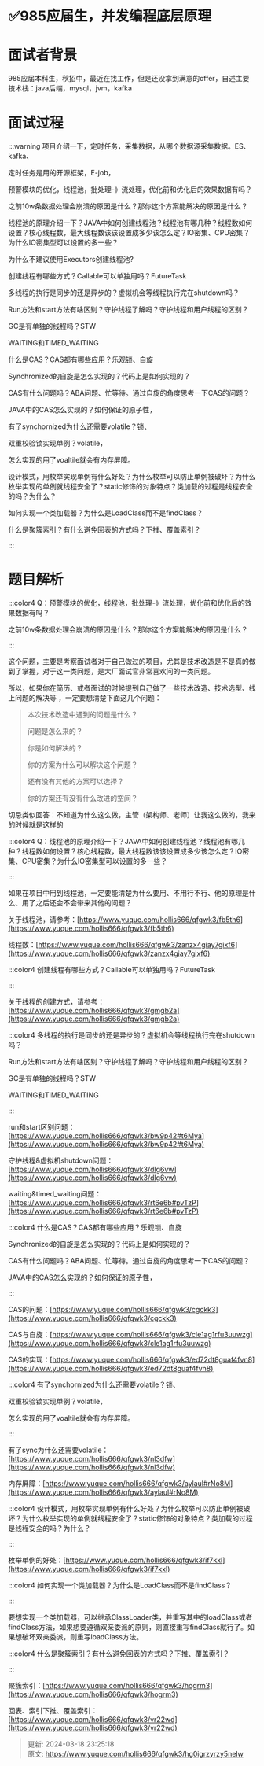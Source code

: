 # ✅985应届生，并发编程底层原理

# 面试者背景


985应届本科生，秋招中，最近在找工作，但是还没拿到满意的offer，自述主要技术栈：java后端，mysql，jvm，kafka

# 面试过程
:::warning
项目介绍一下，定时任务，采集数据，从哪个数据源采集数据。ES、kafka、

定时任务是用的开源框架，E-job，

预警模块的优化，线程池，批处理-》流处理，优化前和优化后的效果数据有吗？

之前10w条数据处理会崩溃的原因是什么？那你这个方案能解决的原因是什么？

线程池的原理介绍一下？JAVA中如何创建线程池？线程池有哪几种？线程数如何设置？核心线程数，最大线程数该该设置成多少该怎么定？IO密集、CPU密集？为什么IO密集型可以设置的多一些？

为什么不建议使用Executors创建线程池?

创建线程有哪些方式？Callable可以单独用吗？FutureTask

多线程的执行是同步的还是异步的？虚拟机会等线程执行完在shutdown吗？

Run方法和start方法有啥区别？守护线程了解吗？守护线程和用户线程的区别？

GC是有单独的线程吗？STW

WAITING和TIMED_WAITING

什么是CAS？CAS都有哪些应用？乐观锁、自旋

Synchronized的自旋是怎么实现的？代码上是如何实现的？

CAS有什么问题吗？ABA问题、忙等待。通过自旋的角度思考一下CAS的问题？

JAVA中的CAS怎么实现的？如何保证的原子性，

有了synchornized为什么还需要volatile？锁、

双重校验锁实现单例？volatile，

怎么实现的用了voaltile就会有内存屏障。

设计模式，用枚举实现单例有什么好处？为什么枚举可以防止单例被破坏？为什么枚举实现的单例就线程安全了？static修饰的对象特点？类加载的过程是线程安全的吗？为什么？

如何实现一个类加载器？为什么是LoadClass而不是findClass？

什么是聚簇索引？有什么避免回表的方式吗？下推、覆盖索引？

:::

# 题目解析


:::color4
Q：预警模块的优化，线程池，批处理-》流处理，优化前和优化后的效果数据有吗？

之前10w条数据处理会崩溃的原因是什么？那你这个方案能解决的原因是什么？

:::



这个问题，主要是考察面试者对于自己做过的项目，尤其是技术改造是不是真的做到了掌握，对于这一类问题，是大厂面试官非常喜欢问的一类问题。



所以，如果你在简历、或者面试的时候提到自己做了一些技术改造、技术选型、线上问题的解决等 ，一定要想清楚下面这几个问题：



> 本次技术改造中遇到的问题是什么？
>
> 问题是怎么来的？
>
> 你是如何解决的？
>
> 你的方案为什么可以解决这个问题？
>
> 还有没有其他的方案可以选择？
>
> 你的方案还有没有什么改进的空间？
>



切忌类似回答：不知道为什么这么做，主管（架构师、老师）让我这么做的，我来的时候就是这样的





:::color4
Q：线程池的原理介绍一下？JAVA中如何创建线程池？线程池有哪几种？线程数如何设置？核心线程数，最大线程数该该设置成多少该怎么定？IO密集、CPU密集？为什么IO密集型可以设置的多一些？

:::



如果在项目中用到线程池，一定要能清楚为什么要用、不用行不行、他的原理是什么、用了之后还会不会带来其他的问题？



关于线程池，请参考：[https://www.yuque.com/hollis666/qfgwk3/fb5th6](https://www.yuque.com/hollis666/qfgwk3/fb5th6)

线程数：[https://www.yuque.com/hollis666/qfgwk3/zanzx4giay7gixf6](https://www.yuque.com/hollis666/qfgwk3/zanzx4giay7gixf6)



:::color4
创建线程有哪些方式？Callable可以单独用吗？FutureTask

:::



关于线程的创建方式，请参考：[https://www.yuque.com/hollis666/qfgwk3/gmgb2a](https://www.yuque.com/hollis666/qfgwk3/gmgb2a)



:::color4
多线程的执行是同步的还是异步的？虚拟机会等线程执行完在shutdown吗？

Run方法和start方法有啥区别？守护线程了解吗？守护线程和用户线程的区别？

GC是有单独的线程吗？STW

WAITING和TIMED_WAITING

:::



run和start区别问题：[https://www.yuque.com/hollis666/qfgwk3/bw9p42#t6Mya](https://www.yuque.com/hollis666/qfgwk3/bw9p42#t6Mya)

守护线程&虚拟机shutdown问题：[https://www.yuque.com/hollis666/qfgwk3/dlg6vw](https://www.yuque.com/hollis666/qfgwk3/dlg6vw)

waiting&timed_waiting问题：[https://www.yuque.com/hollis666/qfgwk3/rt6e6b#pvTzP](https://www.yuque.com/hollis666/qfgwk3/rt6e6b#pvTzP)



:::color4
什么是CAS？CAS都有哪些应用？乐观锁、自旋

Synchronized的自旋是怎么实现的？代码上是如何实现的？

CAS有什么问题吗？ABA问题、忙等待。通过自旋的角度思考一下CAS的问题？

JAVA中的CAS怎么实现的？如何保证的原子性，

:::



CAS的问题：[https://www.yuque.com/hollis666/qfgwk3/cgckk3](https://www.yuque.com/hollis666/qfgwk3/cgckk3)

CAS与自旋：[https://www.yuque.com/hollis666/qfgwk3/cle1ag1rfu3uuwzg](https://www.yuque.com/hollis666/qfgwk3/cle1ag1rfu3uuwzg)

CAS的实现：[https://www.yuque.com/hollis666/qfgwk3/ed72dt8guaf4fvn8](https://www.yuque.com/hollis666/qfgwk3/ed72dt8guaf4fvn8)



:::color4
有了synchornized为什么还需要volatile？锁、

双重校验锁实现单例？volatile，

怎么实现的用了voaltile就会有内存屏障。

:::



有了sync为什么还需要volatile： [https://www.yuque.com/hollis666/qfgwk3/nl3dfw](https://www.yuque.com/hollis666/qfgwk3/nl3dfw)

内存屏障：[https://www.yuque.com/hollis666/qfgwk3/aylaul#rNo8M](https://www.yuque.com/hollis666/qfgwk3/aylaul#rNo8M)



:::color4
设计模式，用枚举实现单例有什么好处？为什么枚举可以防止单例被破坏？为什么枚举实现的单例就线程安全了？static修饰的对象特点？类加载的过程是线程安全的吗？为什么？

:::



枚举单例的好处：[https://www.yuque.com/hollis666/qfgwk3/if7kxl](https://www.yuque.com/hollis666/qfgwk3/if7kxl)



:::color4
如何实现一个类加载器？为什么是LoadClass而不是findClass？

:::



要想实现一个类加载器，可以继承ClassLoader类，并重写其中的loadClass或者findClass方法，如果想要遵循双亲委派的原则，则直接重写findClass就行了。如果想破坏双亲委派，则重写loadClass方法。



:::color4
什么是聚簇索引？有什么避免回表的方式吗？下推、覆盖索引？

:::



聚簇索引：[https://www.yuque.com/hollis666/qfgwk3/hogrm3](https://www.yuque.com/hollis666/qfgwk3/hogrm3)

回表、索引下推、覆盖索引：[https://www.yuque.com/hollis666/qfgwk3/vr22wd](https://www.yuque.com/hollis666/qfgwk3/vr22wd)



> 更新: 2024-03-18 23:25:18  
> 原文: <https://www.yuque.com/hollis666/qfgwk3/hg0igrzyrzy5nelw>